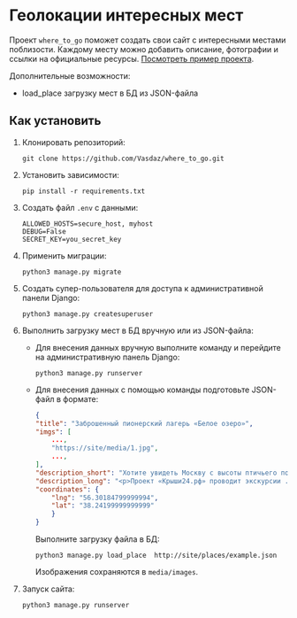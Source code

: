 # Геолокации интересных мест
 
Проект `where_to_go` поможет создать свои сайт с интересными местами поблизости.
Каждому месту можно добавить описание, фотографии и ссылки на официальные ресурсы.
[Посмотреть пример проекта](http://vasadaz.pythonanywhere.com).

Дополнительные возможности:
- load_place загрузку мест в БД  из JSON-файла

## Как установить

1. Клонировать репозиторий:

    ```shell
    git clone https://github.com/Vasdaz/where_to_go.git
    ```

2. Установить зависимости:

    ```shell
    pip install -r requirements.txt
    ```

3. Создать файл `.env` с данными:

    ```dotenv
    ALLOWED_HOSTS=secure_host, myhost
    DEBUG=False
    SECRET_KEY=you_secret_key
    ```

4. Применить миграции:

    ```shell
    python3 manage.py migrate
    ```

5. Создать супер-пользователя для доступа к административной панели Django:

    ```shell
    python3 manage.py createsuperuser
    ```

6. Выполнить загрузку мест в БД вручную или из JSON-файла:
   - Для внесения данных вручную выполните команду и перейдите на административную панель Django: 
       ```shell
       python3 manage.py runserver
       ```
   - Для внесения данных с помощью команды подготовьте JSON-файл в формате:
       ```json
       {
       "title": "Заброшенный пионерский лагерь «Белое озеро»",
       "imgs": [
           ...,
           "https://site/media/1.jpg",
           ...,
       ],
       "description_short": "Хотите увидеть Москву с высоты птичьего полёта?",
       "description_long": "<p>Проект «Крыши24.рф» проводит экскурсии ...</p>",
       "coordinates": {
           "lng": "56.30184799999994",
           "lat": "38.24199999999999"
           }
       }
       ```
       Выполните загрузку файла в БД:
       ```shell 
       python3 manage.py load_place  http://site/places/example.json
       ```
       Изображения сохраняются в `media/images`.
   
   
7. Запуск сайта:
    
    ```shell
    python3 manage.py runserver
    ```